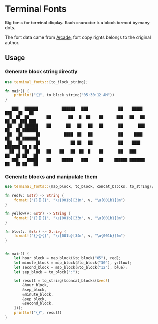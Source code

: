 # Terminal Fonts

Big fonts for terminal display. Each character is a block formed by many dots.

The font data came from [Arcade](https://www.dafont.com/arcade-ya.font), font copy rights belongs to the original author.

## Usage

### Generate block string directly

```rs
use terminal_fonts::{to_block_string};

fn main() {
    println!("{}", to_block_string("05:30:12 AM"))
}
```

```
   ███   ██████           ██████   ███              ██    █████            ███   ██   ██
  █  ██  ██        ██        ██   █  ██    ██      ███   ██   ██          ██ ██  ███ ███
 ██   ██ ██████    ██       ██   ██   ██   ██       ██       ███         ██   ██ ███████
 ██   ██      ██           ████  ██   ██            ██     ████          ██   ██ ███████
 ██   ██      ██              ██ ██   ██            ██    ████           ███████ ██ █ ██
  ██  █  ██   ██   ██    ██   ██  ██  █    ██       ██   ███             ██   ██ ██   ██
   ███    █████    ██     █████    ███     ██     ██████ ███████         ██   ██ ██   ██
```

### Generate blocks and manipulate them

```rs
use terminal_fonts::{map_block, to_block, concat_blocks, to_string};

fn red(v: &str) -> String {
    format!("{}{}{}", "\u{001b}[31m", v, "\u{001b}[0m")
}

fn yellow(v: &str) -> String {
    format!("{}{}{}", "\u{001b}[33m", v, "\u{001b}[0m")
}

fn blue(v: &str) -> String {
    format!("{}{}{}", "\u{001b}[34m", v, "\u{001b}[0m")
}


fn main() {
    let hour_block = map_block(&to_block("05"), red);
    let minute_block = map_block(&to_block("30"), yellow);
    let second_block = map_block(&to_block("12"), blue);
    let sep_block = to_block(":");

    let result = to_string(&concat_blocks(&vec![
        &hour_block,
        &sep_block,
        &minute_block,
        &sep_block,
        &second_block,
    ]));
    println!("{}", result)
}
```

<img src="https://user-images.githubusercontent.com/4012553/83168645-5ee2ee80-a144-11ea-8fb6-4406858dd224.png" alt="">
